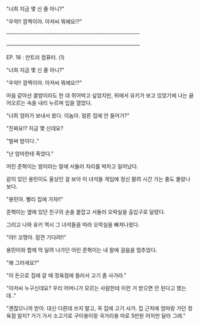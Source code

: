 "너희 지금 몇 신 줄 아니?"

"우악!! 깜짝이야. 아저씨 뭐예요!?"

────────────────────────────────────

────────────────────────────────────

EP. 18 : 만트라 컴퓨터. (1)

"너희 지금 몇 신 줄 아니?"

"우악!! 깜짝이야. 아저씨 뭐예요!?"

마음 같아선 꿀밤이라도 한 대 쥐어박고 싶었지만, 뒤에서 유키가 보고 있었기에 나는 끓어오르는 속을 내리 누르며 입을 열었다. 

"너희 엄마가 보내서 왔다. 이놈아. 얼른 집에 안 들어가?"

"진짜요!? 지금 몇 신데요?

"벌써 밤이다.."

"난 엄마한테 죽었다."

어린 준혁이는 밤이라는 말에 서둘러 자리를 박차고 일어났다.

같이 있던 용민이도 울상인 걸 보아 이 녀석들 게임에 정신 팔려 시간 가는 줄도 몰랐나보다.

"용민아. 빨리 집에 가자!!"

준혁이는 옆에 있던 친구의 손을 붙잡고 서둘러 오락실을 출입구로 달렸다.

그리고 나와 유키 역시 그 녀석들을 따라 오락실을 빠져나왔다.

"야!! 꼬맹아. 잠깐 기다려!!"

용민이와 함께 막 달려 나가던 어린 준혁이는 내 말에 걸음을 멈추었다.

"왜 그러세요?"

"이 돈으로 집에 갈 때 정육점에 들러서 고기 좀 사가라."

"아저씨 누구신데요? 우리 어머니가 모르는 사람한테 이런 거 받으면 안 된다고 했는데.."

"괜찮으니까 받아. 대신 다른데 쓰지 말고, 꼭 집에 고기 사가. 집 근처에 엄마랑 가던 정육점 알지? 거기 가서 소고기로 구이용이랑 국거리용 따로 5만원 어치만 달라 그래."